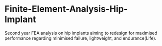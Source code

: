 # Finite-Element-Analysis-Hip-Implant
Second year FEA analysis on hip implants aiming to redesign for maximised performance regarding minimised failure, lightweight, and endurance(Life).
